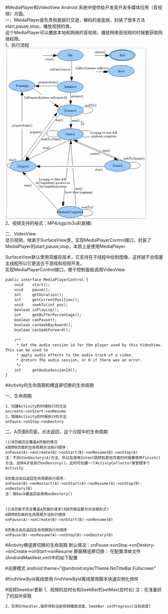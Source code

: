 #MediaPlayer和VideoView
Android 系统中提供给开发真开发多媒体应用（音视频）方面。</br>
一、MeidaPlayer是负责和底层打交道，解码的是底层，封装了很多方法start,pause,stop，播放视频的类。</br>
这个MediaPlayer可以播放本地和网络的音视频，播放网络音视频的时候要获取网络权限。</br>
1、执行流程</br>:![image](note_resource/MediaPlayer.PNG)</br>
2、视频支持的格式：MP4/sgp/m3u8(直播)</br>


二、VideoView</br>
显示视频，继承于SurfaceView类，实现MediaPlayerControl接口，封装了MediaPlayer的start,pause,stop，本质上是使用MediaPlayer.

SurfaceView默认使用双缓存技术，它支持在子线程中绘制图像，这样就不会阻塞主线程所以它更适合于游戏和视频开发。</br>
实现MediaPlayerControl接口，便于控制面板调用VideoView

    public interface MediaPlayerControl {
        void    start();
        void    pause();
        int     getDuration();
        int     getCurrentPosition();
        void    seekTo(int pos);
        boolean isPlaying();
        int     getBufferPercentage();
        boolean canPause();
        boolean canSeekBackward();
        boolean canSeekForward();

        /**
         * Get the audio session id for the player used by this VideoView. This can be used to
         * apply audio effects to the audio track of a video.
         * @return The audio session, or 0 if there was an error.
         */
        int     getAudioSessionId();
    }


#Activity的生命周期和横竖屏切换的生命周期

一、生命周期

    1、创建Activity的时候执行的方法
	oncreate->onStart->onResume
    2、销毁Activity的时候执行的方法
	onPause->onStop->onDestory


二、A页面B页面，点击返回，这个过程中的生命周期
    
    (1)B页面完全覆盖A页面的情况
    A跳转B页面的生命周期方法执行顺序：
	onPause(A)->onCreate(B)->onStart(B)->onResume(B)->onStop(A)
	注：不执行onDestory(A)方法，所以在使用Intent跳转到其他页面的时候要使用finish()方法，这样A才会执行onDestory()。此时可创建一个ActiviyCollector类管理多个Activity
    
    B页面点击后返回生命周期执行顺序：
	onPause(B)->onRestart(A)->onStart(A)->onResume(A)->onStop(B)-onDestory(B)
	注：按back键返回会调用onDestory()
    

    (2)B页面不完全覆盖A页面的请求(将B页面设置为对话框形式)
    A跳转B页面的生命周期方法执行顺序
	onPause(A)->onCreate(B)->onStart(B)->onResume(B)

    B页面点击后返回生命周期执行的顺序
	onPause(B)->onResume(A)->onStop(B)->onDestory(B)

#Activity横竖屏切换的生命周期
    默认情况：onPause->onStop->onDestory->onCreate->onStart->onResume
	屏蔽横竖屏切换：
	在配置清单文件(AndroidManifest.xml)中的<Activity />如下配置
	<activity
            android:name=".activity.SystemVideoPlayer"
            android:configChanges="orientation|screenSize|keyboardHidden"
            ></activity>

#全屏模式
    android:theme="@android:style/Theme.NoTitleBar.Fullscreen"

#findViewById离线使用
findViewById离线使用脚本快速实例化控件

#视频Seekbar更新
    1、视频的总时长和SeekBar的setMax(总时长)
	注：在准备好了的监听获取	

    2、实例化Handler,每秒得到当前视频播放进度，SeekBar.setProgress(当前进度)
